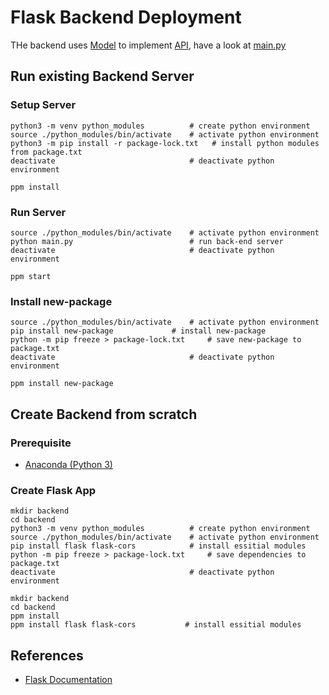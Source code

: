 # Flask Backend Deployment

THe backend uses [Model](./dbms) to implement [API](../docs), have a look at [main.py](./main.py)

## Run existing Backend Server

### Setup Server

```shell
python3 -m venv python_modules          # create python environment
source ./python_modules/bin/activate    # activate python environment
python3 -m pip install -r package-lock.txt   # install python modules from package.txt
deactivate                              # deactivate python environment
```

```shell
ppm install
```

### Run Server

```shell 
source ./python_modules/bin/activate    # activate python environment
python main.py                          # run back-end server
deactivate                              # deactivate python environment
```

```shell
ppm start
```

### Install new-package

```shell
source ./python_modules/bin/activate    # activate python environment
pip install new-package				# install new-package
python -m pip freeze > package-lock.txt		# save new-package to package.txt
deactivate                              # deactivate python environment
```

```shell
ppm install new-package
```

## Create Backend from scratch

### Prerequisite

- [Anaconda (Python 3)](https://www.anaconda.com/distribution/#download-section)

### Create Flask App

```shell
mkdir backend
cd backend
python3 -m venv python_modules          # create python environment
source ./python_modules/bin/activate    # activate python environment
pip install flask flask-cors     		# install essitial modules
python -m pip freeze > package-lock.txt		# save dependencies to package.txt
deactivate                              # deactivate python environment
```

```shell
mkdir backend
cd backend
ppm install
ppm install flask flask-cors           # install essitial modules
```


## References

- [Flask Documentation](https://flask.palletsprojects.com/en/1.1.x/)
